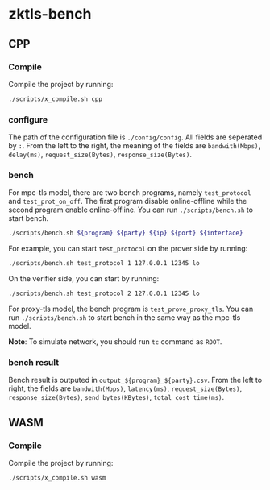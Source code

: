 # zktls-bench
## CPP
### Compile
Compile the project by running:
```bash
./scripts/x_compile.sh cpp
```

### configure 
The path of the configuration file is `./config/config`. All fields are seperated by `:`. From the left to the right, the meaning of the fields are `bandwith(Mbps)`, `delay(ms)`, `request_size(Bytes)`, `response_size(Bytes)`.

### bench
For mpc-tls model, there are two bench programs, namely `test_protocol` and `test_prot_on_off`. The first program disable online-offline while the second program enable online-offline. You can run `./scripts/bench.sh` to start bench.
```bash
./scripts/bench.sh ${program} ${party} ${ip} ${port} ${interface}
```
For example, you can start `test_protocol` on the prover side by running:
```bash
./scripts/bench.sh test_protocol 1 127.0.0.1 12345 lo
```
On the verifier side, you can start by running:
```bash
./scripts/bench.sh test_protocol 2 127.0.0.1 12345 lo
```

For proxy-tls model, the bench program is `test_prove_proxy_tls`. You can run `./scripts/bench.sh` to start bench in the same way as the mpc-tls model.

**Note**: To simulate network, you should run `tc` command as `ROOT`.
### bench result
Bench result is outputed in `output_${program}_${party}.csv`. From the left to right, the fields are `bandwith(Mbps)`, `latency(ms)`, `request_size(Bytes)`, `response_size(Bytes)`, `send bytes(KBytes)`, `total cost time(ms)`.


## WASM
### Compile
Compile the project by running:
```bash
./scripts/x_compile.sh wasm
```


